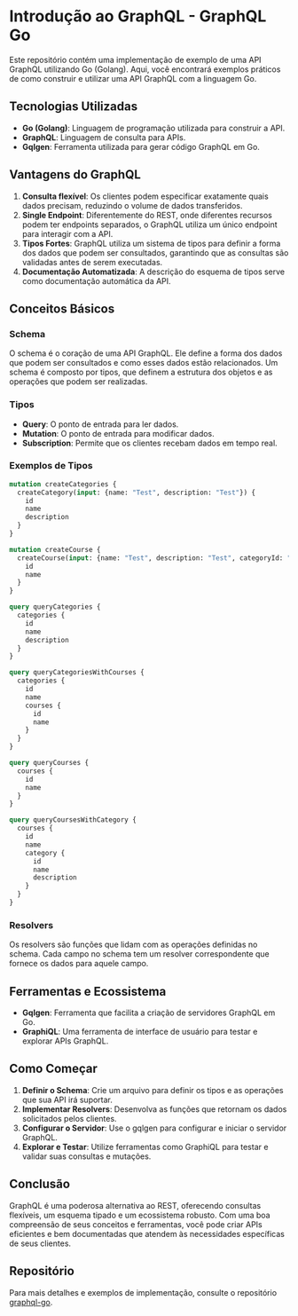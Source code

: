 # Introdução ao GraphQL - GraphQL Go

Este repositório contém uma implementação de exemplo de uma API GraphQL utilizando Go (Golang). Aqui, você encontrará exemplos práticos de como construir e utilizar uma API GraphQL com a linguagem Go.

## Tecnologias Utilizadas

- **Go (Golang)**: Linguagem de programação utilizada para construir a API.
- **GraphQL**: Linguagem de consulta para APIs.
- **Gqlgen**: Ferramenta utilizada para gerar código GraphQL em Go.

## Vantagens do GraphQL

1. **Consulta flexível**: Os clientes podem especificar exatamente quais dados precisam, reduzindo o volume de dados transferidos.
2. **Single Endpoint**: Diferentemente do REST, onde diferentes recursos podem ter endpoints separados, o GraphQL utiliza um único endpoint para interagir com a API.
3. **Tipos Fortes**: GraphQL utiliza um sistema de tipos para definir a forma dos dados que podem ser consultados, garantindo que as consultas são validadas antes de serem executadas.
4. **Documentação Automatizada**: A descrição do esquema de tipos serve como documentação automática da API.

## Conceitos Básicos

### Schema

O schema é o coração de uma API GraphQL. Ele define a forma dos dados que podem ser consultados e como esses dados estão relacionados. Um schema é composto por tipos, que definem a estrutura dos objetos e as operações que podem ser realizadas.

### Tipos

- **Query**: O ponto de entrada para ler dados.
- **Mutation**: O ponto de entrada para modificar dados.
- **Subscription**: Permite que os clientes recebam dados em tempo real.

### Exemplos de Tipos

```graphql
mutation createCategories {
  createCategory(input: {name: "Test", description: "Test"}) {
    id
    name
    description
  }
}

mutation createCourse {
  createCourse(input: {name: "Test", description: "Test", categoryId: "7bf7cdea-1f85-43d0-aabe-38238188f0bd"}) {
    id
    name
  }
}

query queryCategories {
  categories {
    id
    name
    description
  }
}

query queryCategoriesWithCourses {
  categories {
    id
    name
    courses {
      id
      name
    }
  }
}

query queryCourses {
  courses {
    id
    name
  }
}

query queryCoursesWithCategory {
  courses {
    id
    name
    category {
      id
      name
      description
    }
  }
}
```

### Resolvers

Os resolvers são funções que lidam com as operações definidas no schema. Cada campo no schema tem um resolver correspondente que fornece os dados para aquele campo.

## Ferramentas e Ecossistema

- **Gqlgen**: Ferramenta que facilita a criação de servidores GraphQL em Go.
- **GraphiQL**: Uma ferramenta de interface de usuário para testar e explorar APIs GraphQL.

## Como Começar

1. **Definir o Schema**: Crie um arquivo para definir os tipos e as operações que sua API irá suportar.
2. **Implementar Resolvers**: Desenvolva as funções que retornam os dados solicitados pelos clientes.
3. **Configurar o Servidor**: Use o gqlgen para configurar e iniciar o servidor GraphQL.
4. **Explorar e Testar**: Utilize ferramentas como GraphiQL para testar e validar suas consultas e mutações.

## Conclusão

GraphQL é uma poderosa alternativa ao REST, oferecendo consultas flexíveis, um esquema tipado e um ecossistema robusto. Com uma boa compreensão de seus conceitos e ferramentas, você pode criar APIs eficientes e bem documentadas que atendem às necessidades específicas de seus clientes.

## Repositório

Para mais detalhes e exemplos de implementação, consulte o repositório [graphql-go](https://github.com/arthurlopesr/graphql-go).

